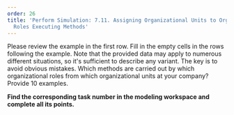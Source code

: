 ```yaml
---
order: 26
title: 'Perform Simulation: 7.11. Assigning Organizational Units to Organizational
  Roles Executing Methods'
---
```


Please review the example in the first row. Fill in the empty cells in the rows following the example. Note that the provided data may apply to numerous different situations, so it's sufficient to describe any variant. The key is to avoid obvious mistakes. Which methods are carried out by which organizational roles from which organizational units at your company? Provide 10 examples.

**Find the corresponding task number in the modeling workspace and complete all its points.**